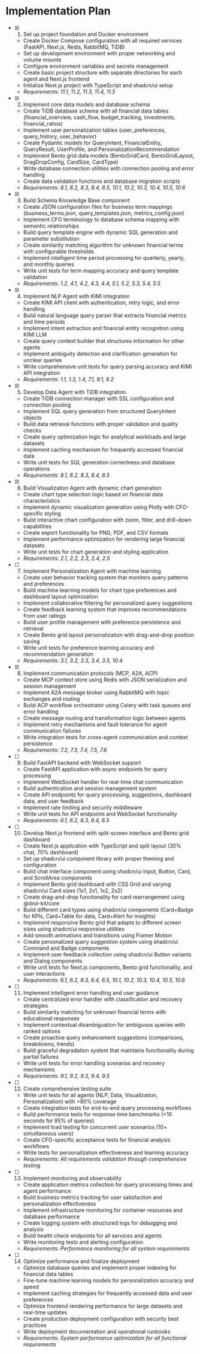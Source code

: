 # Implementation Plan

- [x] 1. Set up project foundation and Docker environment

  - Create Docker Compose configuration with all required services (FastAPI, Next.js, Redis, RabbitMQ, TiDB)
  - Set up development environment with proper networking and volume mounts
  - Configure environment variables and secrets management
  - Create basic project structure with separate directories for each agent and Next.js frontend
  - Initialize Next.js project with TypeScript and shadcn/ui setup
  - _Requirements: 11.1, 11.2, 11.3, 11.4, 11.5_

- [x] 2. Implement core data models and database schema

  - Create TiDB database schema with all financial data tables (financial_overview, cash_flow, budget_tracking, investments, financial_ratios)
  - Implement user personalization tables (user_preferences, query_history, user_behavior)
  - Create Pydantic models for QueryIntent, FinancialEntity, QueryResult, UserProfile, and PersonalizationRecommendation
  - Implement Bento grid data models (BentoGridCard, BentoGridLayout, DragDropConfig, CardSize, CardType)
  - Write database connection utilities with connection pooling and error handling
  - Create data validation functions and database migration scripts
  - _Requirements: 8.1, 8.2, 8.3, 8.4, 8.5, 10.1, 10.2, 10.3, 10.4, 10.5, 10.6_

- [x] 3. Build Schema Knowledge Base component

  - Create JSON configuration files for business term mappings (business_terms.json, query_templates.json, metrics_config.json)
  - Implement CFO terminology to database schema mapping with semantic relationships
  - Build query template engine with dynamic SQL generation and parameter substitution
  - Create similarity matching algorithm for unknown financial terms with configurable thresholds
  - Implement intelligent time period processing for quarterly, yearly, and monthly queries
  - Write unit tests for term mapping accuracy and query template validation
  - _Requirements: 1.2, 4.1, 4.2, 4.3, 4.4, 5.1, 5.2, 5.3, 5.4, 5.5_

- [x] 4. Implement NLP Agent with KIMI integration

  - Create KIMI API client with authentication, retry logic, and error handling
  - Build natural language query parser that extracts financial metrics and time periods
  - Implement intent extraction and financial entity recognition using KIMI LLM
  - Create query context builder that structures information for other agents
  - Implement ambiguity detection and clarification generation for unclear queries
  - Write comprehensive unit tests for query parsing accuracy and KIMI API integration
  - _Requirements: 1.1, 1.3, 1.4, 7.1, 9.1, 9.2_

- [x] 5. Develop Data Agent with TiDB integration

  - Create TiDB connection manager with SSL configuration and connection pooling
  - Implement SQL query generation from structured QueryIntent objects
  - Build data retrieval functions with proper validation and quality checks
  - Create query optimization logic for analytical workloads and large datasets
  - Implement caching mechanism for frequently accessed financial data
  - Write unit tests for SQL generation correctness and database operations
  - _Requirements: 8.1, 8.2, 8.3, 8.4, 8.5_

- [x] 6. Build Visualization Agent with dynamic chart generation

  - Create chart type selection logic based on financial data characteristics
  - Implement dynamic visualization generation using Plotly with CFO-specific styling
  - Build interactive chart configuration with zoom, filter, and drill-down capabilities
  - Create export functionality for PNG, PDF, and CSV formats
  - Implement performance optimization for rendering large financial datasets
  - Write unit tests for chart generation and styling application
  - _Requirements: 2.1, 2.2, 2.3, 2.4, 2.5_

- [ ] 7. Implement Personalization Agent with machine learning

  - Create user behavior tracking system that monitors query patterns and preferences
  - Build machine learning models for chart type preferences and dashboard layout optimization
  - Implement collaborative filtering for personalized query suggestions
  - Create feedback learning system that improves recommendations from user ratings
  - Build user profile management with preference persistence and retrieval
  - Create Bento grid layout personalization with drag-and-drop position saving
  - Write unit tests for preference learning accuracy and recommendation generation
  - _Requirements: 3.1, 3.2, 3.3, 3.4, 3.5, 10.4_

- [x] 8. Implement communication protocols (MCP, A2A, ACP)

  - Create MCP context store using Redis with JSON serialization and session management
  - Implement A2A message broker using RabbitMQ with topic exchanges and routing
  - Build ACP workflow orchestrator using Celery with task queues and error handling
  - Create message routing and transformation logic between agents
  - Implement retry mechanisms and fault tolerance for agent communication failures
  - Write integration tests for cross-agent communication and context persistence
  - _Requirements: 7.2, 7.3, 7.4, 7.5, 7.6_

- [ ] 9. Build FastAPI backend with WebSocket support

  - Create FastAPI application with async endpoints for query processing
  - Implement WebSocket handler for real-time chat communication
  - Build authentication and session management system
  - Create API endpoints for query processing, suggestions, dashboard data, and user feedback
  - Implement rate limiting and security middleware
  - Write unit tests for API endpoints and WebSocket functionality
  - _Requirements: 6.1, 6.2, 6.3, 6.4, 6.5_

- [ ] 10. Develop Next.js frontend with split-screen interface and Bento grid dashboard

  - Create Next.js application with TypeScript and split layout (30% chat, 70% dashboard)
  - Set up shadcn/ui component library with proper theming and configuration
  - Build chat interface component using shadcn/ui Input, Button, Card, and ScrollArea components
  - Implement Bento grid dashboard with CSS Grid and varying shadcn/ui Card sizes (1x1, 2x1, 1x2, 2x2)
  - Create drag-and-drop functionality for card rearrangement using @dnd-kit/core
  - Build different card types using shadcn/ui components (Card+Badge for KPIs, Card+Table for data, Card+Alert for insights)
  - Implement responsive Bento grid that adapts to different screen sizes using shadcn/ui responsive utilities
  - Add smooth animations and transitions using Framer Motion
  - Create personalized query suggestion system using shadcn/ui Command and Badge components
  - Implement user feedback collection using shadcn/ui Button variants and Dialog components
  - Write unit tests for Next.js components, Bento grid functionality, and user interactions
  - _Requirements: 6.1, 6.2, 6.3, 6.4, 6.5, 10.1, 10.2, 10.3, 10.4, 10.5, 10.6_

- [ ] 11. Implement intelligent error handling and user guidance

  - Create centralized error handler with classification and recovery strategies
  - Build similarity matching for unknown financial terms with educational responses
  - Implement contextual disambiguation for ambiguous queries with ranked options
  - Create proactive query enhancement suggestions (comparisons, breakdowns, trends)
  - Build graceful degradation system that maintains functionality during partial failures
  - Write unit tests for error handling scenarios and recovery mechanisms
  - _Requirements: 9.1, 9.2, 9.3, 9.4, 9.5_

- [ ] 12. Create comprehensive testing suite

  - Write unit tests for all agents (NLP, Data, Visualization, Personalization) with >90% coverage
  - Create integration tests for end-to-end query processing workflows
  - Build performance tests for response time benchmarks (<10 seconds for 95% of queries)
  - Implement load testing for concurrent user scenarios (10+ simultaneous users)
  - Create CFO-specific acceptance tests for financial analysis workflows
  - Write tests for personalization effectiveness and learning accuracy
  - _Requirements: All requirements validation through comprehensive testing_

- [ ] 13. Implement monitoring and observability

  - Create application metrics collection for query processing times and agent performance
  - Build business metrics tracking for user satisfaction and personalization effectiveness
  - Implement infrastructure monitoring for container resources and database performance
  - Create logging system with structured logs for debugging and analysis
  - Build health check endpoints for all services and agents
  - Write monitoring tests and alerting configuration
  - _Requirements: Performance monitoring for all system requirements_

- [ ] 14. Optimize performance and finalize deployment
  - Optimize database queries and implement proper indexing for financial data tables
  - Fine-tune machine learning models for personalization accuracy and speed
  - Implement caching strategies for frequently accessed data and user preferences
  - Optimize frontend rendering performance for large datasets and real-time updates
  - Create production deployment configuration with security best practices
  - Write deployment documentation and operational runbooks
  - _Requirements: System performance optimization for all functional requirements_
